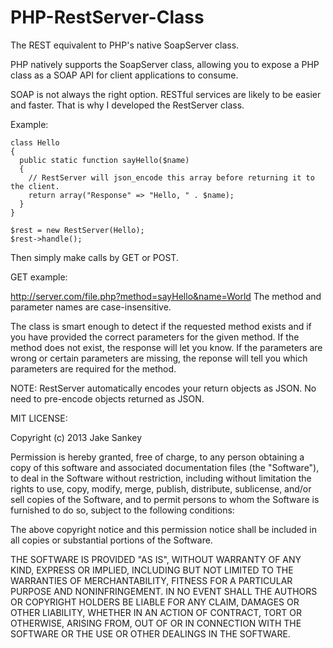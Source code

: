 PHP-RestServer-Class
====================

The REST equivalent to PHP's native SoapServer class.

PHP natively supports the SoapServer class, allowing you to expose a PHP class as a SOAP API 
for client applications to consume.

SOAP is not always the right option. RESTful services are likely to be easier and faster. That is why I developed
the RestServer class.


Example:

    class Hello
    {
      public static function sayHello($name)
      {
        // RestServer will json_encode this array before returning it to the client.
        return array("Response" => "Hello, " . $name);
      }
    }

    $rest = new RestServer(Hello);
    $rest->handle();


Then simply make calls by GET or POST.

GET example:

http://server.com/file.php?method=sayHello&name=World
The method and parameter names are case-insensitive.

The class is smart enough to detect if the requested method exists and if you have provided 
the correct parameters for the given method. If the method does not exist, the response will let you know.
If the parameters are wrong or certain parameters are missing, the reponse will tell you which parameters are
required for the method.

NOTE:
RestServer automatically encodes your return objects as JSON. No need to pre-encode objects returned as JSON.

MIT LICENSE:

Copyright (c) 2013 Jake Sankey

Permission is hereby granted, free of charge, to any person obtaining
a copy of this software and associated documentation files (the
"Software"), to deal in the Software without restriction, including
without limitation the rights to use, copy, modify, merge, publish,
distribute, sublicense, and/or sell copies of the Software, and to
permit persons to whom the Software is furnished to do so, subject to
the following conditions:

The above copyright notice and this permission notice shall be
included in all copies or substantial portions of the Software.

THE SOFTWARE IS PROVIDED "AS IS", WITHOUT WARRANTY OF ANY KIND,
EXPRESS OR IMPLIED, INCLUDING BUT NOT LIMITED TO THE WARRANTIES OF
MERCHANTABILITY, FITNESS FOR A PARTICULAR PURPOSE AND
NONINFRINGEMENT. IN NO EVENT SHALL THE AUTHORS OR COPYRIGHT HOLDERS BE
LIABLE FOR ANY CLAIM, DAMAGES OR OTHER LIABILITY, WHETHER IN AN ACTION
OF CONTRACT, TORT OR OTHERWISE, ARISING FROM, OUT OF OR IN CONNECTION
WITH THE SOFTWARE OR THE USE OR OTHER DEALINGS IN THE SOFTWARE.
